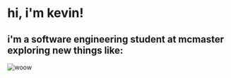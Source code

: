 # hi, i'm kevin!
## i'm a software engineering student at mcmaster exploring new things like:

![woow](https://github.com/kevinnkimm/kevinnkimm/assets/43616290/c54ea278-c28a-4b3c-87b5-e2b8bf290b24)
